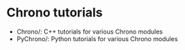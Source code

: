 Chrono tutorials
================

- Chrono/: C++ tutorials for various Chrono modules
- PyChrono/: Python tutorials for various Chrono modules


